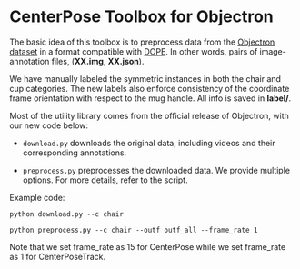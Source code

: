 # CenterPose Toolbox for Objectron

The basic idea of this toolbox is to preprocess data from the [Objectron dataset](https://github.com/google-research-datasets/Objectron)  in a format compatible with [DOPE](https://github.com/NVlabs/Deep_Object_Pose).  In other words, pairs of image-annotation files, (**XX.img**, **XX.json**).

We have manually labeled the symmetric instances in both the chair and cup categories. The new labels also enforce consistency of the coordinate frame orientation with respect to the mug handle. All info is saved in **label/**.

Most of the utility library comes from the official release of Objectron, with our new code below:

- `download.py` downloads the original data, including videos and their corresponding annotations. 

- `preprocess.py` preprocesses the downloaded data. We provide multiple options. For more details, refer to the script.

Example code:

`python download.py --c chair`

`python preprocess.py --c chair --outf outf_all --frame_rate 1`

Note that we set frame_rate as 15 for CenterPose while we set frame_rate as 1 for CenterPoseTrack. 